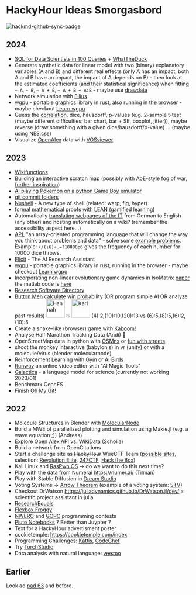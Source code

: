 # HackyHour Ideas Smorgasbord

[![hackmd-github-sync-badge](https://hackmd.io/aENsM1lFSvmuc4yeTYkIiw/badge)](https://hackmd.io/aENsM1lFSvmuc4yeTYkIiw)

## 2024
 - [SQL for Data Scientists in 100 Queries](https://gvwilson.github.io/sql-tutorial/) + [WhatTheDuck](https://whattheduck.incentius.com/)
 - Generate synthetic data for linear model with two (binary) explanatory variables (A and B) and different real effects (only A has an impact, both A and B have an impact, the impact of A depends on B) - then look at the estimated coefficients (and their statistical significance) when fitting `~ A`, `~ B`, `~ A + B`, `~ A + B + A:B` - maybe use [drawdata](https://drawdata.xyz/)
 - Network simulation with [Filius](https://www.lernsoftware-filius.de/Startseite)
 - [wgpu](https://wgpu.rs) - portable graphics library in rust, also running in the browser - maybe checkout [Learn wgpu](https://sotrh.github.io/learn-wgpu/#what-is-wgpu)
 - Guess the [correlation](https://www.guessthecorrelation.com/), dice, hausdorff, p-values (e.g. 2-sample t-test (maybe different difficulties: bar chart, bar + SE, boxplot, jitter)), maybe reverse (draw something with a given dice/hausdorff/p-value) ... (maybe using [NES.css](https://nostalgic-css.github.io/NES.css/))
 - Visualize [OpenAlex](https://openalex.org/) data with [VOSviewer](https://www.vosviewer.com/)

## 2023
 - [Wikifunctions](https://www.wikifunctions.org)
 - Building an interactive scratch map (possibly with AoE-style fog of war, [further inspiration](https://www.youtube.com/watch?v=sLqXFF8mlEU&t=1414s))
 - [AI playing Pokemon on a python Game Boy emulator](https://www.youtube.com/watch?v=DcYLT37ImBY)
 - [git commit folders](https://github.com/jvns/git-commit-folders)
 - [Nushell](https://www.nushell.sh/) - A new type of shell (related: warp, fig, hyper)
 - formal mathematical proofs with [LEAN](https://leanprover-community.github.io/) ([gamified learning](https://adam.math.hhu.de/#/))
 - Automatically [translating webpages of the IT](https://www.rz.uni-wuerzburg.de/en/services/) from German to English (any other) and hosting automatically on a wiki? (remember the accessibility aspect here...)
 - [APL](https://tryapl.org) "an array-oriented programming language that will change the way you think about problems and data" - solve some [example problems](https://problems.tryapl.org/). Example: `+/(⍳6)∘.=?10000⍴6` gives the frequency of each number for 10000 dice throws.
 - [Elicit](https://elicit.com/) - The AI Research Assistant
 - [wgpu](https://wgpu.rs) - portable graphics library in rust, running in the browser - maybe checkout [Learn wgpu](https://sotrh.github.io/learn-wgpu/#what-is-wgpu)
 - Incorporating non-linear evolutionary game dynamics in IsoMatrix [paper](https://academic.oup.com/bioinformatics/article/36/22-23/5542/6039115?guestAccessKey=5b1cea90-1422-4d10-973c-4f073e0b1c62&login=false) the matlab code is [here](https://github.com/mathonco/isomatrix)
 - [Research Software Directory](https://research-software-directory.org/software?&search=hypertiling)
 - [Button Men](https://boardgamegeek.com/boardgame/17/button-men) calculate win probability (OR program simple AI OR analyze past results)
<img alt="Hannah" src="https://github.com/buttonmen-dev/buttonmen/blob/master/src/ui/images/button/hannah.png?raw=true" width="50px"/> :boom:  <img alt="Karl" src="https://github.com/buttonmen-dev/buttonmen/blob/master/src/ui/images/button/karl.png?raw=true" width="50px"/>
(4):2,(10):10,(20):13 vs (6):5,(8):5,(6):2,(10):5
 - Create a snake-like (browser) game with [Kaboom!](https://kaboomjs.com/)
 - Analyse Half Marathon Tracking Data (Andi) :runner: 
 - OpenStreetMap data in python with [OSMnx](https://osmnx.readthedocs.io/en/stable/) or [fun with streets](https://geoffboeing.com/2016/11/osmnx-python-street-networks/)
 - shoot the monkey interactive (babylonjs) in vr (unity) or with a molecule/virus (blender molecularnode)
 - Reinforcement Learning with [Gym](https://www.gymlibrary.dev/) or [AI Birds](http://aibirds.org/) 
 - [Runway](https://runwayml.com/) an online video editor with "AI Magic Tools"
 - [Galactica](https://galactica.org/) - a language model for science (currently not working 2023/01)
 - Benchmark CephFS
 - Finish [Oh My Git!](https://ohmygit.org/)

## 2022
 - Molecule Structures in Blender with [MolecularNode](https://github.com/BradyAJohnston/MolecularNodes)
 - Build a MWE of parallelized plotting and simulation using Makie.jl (e.g. a wave equation ;)) (Andreas)
 - Explore [Open Alex](https://docs.openalex.org/) API vs. WikiData (Scholia)
 - Build a network from OpenCitations
 - Start a challenge site as ~~HackyHour~~ WueCTF Team ([possible sites](http://www.wechall.net/active_sites), selection: [Revolution Elite](https://www.revolutionelite.co.uk/), [247CTF](https://247ctf.com/), [Hack the Box](https://www.hackthebox.com/))
 - Kali Linux and [RasPwn OS](https://hackyhour.github.io/Wuerzburg/pad_archive/HackyHour_Wuerzburg_74) &rarr; do we want to do this next time?
 - Play with the data from Numerai https://numer.ai/ (Tilman)
 - Play with Stable Diffusion in [Dream Studio](https://beta.dreamstudio.ai)
 - Voting Systems → [Arrow Theorem](https://en.wikipedia.org/wiki/Arrow%27s_impossibility_theorem) (example of a voting system: [STV](https://en.wikipedia.org/wiki/Counting_single_transferable_votes#Meek))
 - Checkout DrWatson https://juliadynamics.github.io/DrWatson.jl/dev/ a scientifc project assistant in julia
 - [ResearchEquals](https://www.researchequals.com/)
 - [Flexbox Froggy](https://flexboxfroggy.com)
 - [NWERC](https://2022.nwerc.eu/contest/) and [GCPC](https://gcpc.nwerc.eu/about) programming contests
 - [Pluto Notebooks](https://github.com/fonsp/Pluto.jl) ? Better than Juypter ?
 - Text for a HackyHour advertisment poster
 - cookietemple: https://cookietemple.com/index
 - Programming Challenges: [Kattis](https://open.kattis.com/), [CodeChef](https://www.codechef.com)
 - Try [TorchStudio](https://www.torchstudio.ai/)
 - Data analysis with natural language: [veezoo](https://www.veezoo.com/)

## Earlier
Look ad [pad 63](https://hackyhour.github.io/Wuerzburg/pad_archive/HackyHour_Wuerzburg_63) and before.